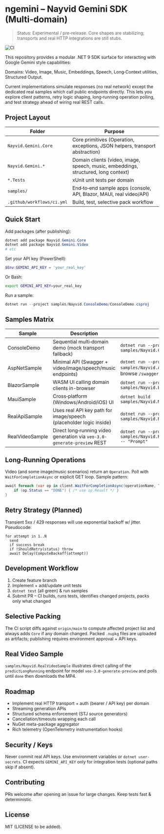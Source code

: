 # ngemini – Nayvid Gemini SDK (Multi‑domain)

> Status: Experimental / pre-release. Core shapes are stabilizing; transports and real HTTP integrations are still stubs.

![CI](https://github.com/nayvidtechnology/ngemini/actions/workflows/ci.yml/badge.svg)

This repository provides a modular .NET 9 SDK surface for interacting with Google Gemini style capabilities:

Domains: Video, Image, Music, Embeddings, Speech, Long‑Context utilities, Structured Output.

Current implementations simulate responses (no real network) except the dedicated real samples which call public endpoints directly. This lets you explore client patterns, retry logic shaping, long‑running operation polling, and test strategy ahead of wiring real REST calls.

## Project Layout
| Folder | Purpose |
|--------|---------|
| `Nayvid.Gemini.Core` | Core primitives (Operation, exceptions, JSON helpers, transport abstraction) |
| `Nayvid.Gemini.*` | Domain clients (video, image, speech, music, embeddings, structured, long context) |
| `*.Tests` | xUnit unit tests per domain |
| `samples/` | End‑to‑end sample apps (console, API, Blazor, MAUI, real video/API) |
| `.github/workflows/ci.yml` | Build, test, selective pack workflow |

## Quick Start
Add packages (after publishing):
```powershell
dotnet add package Nayvid.Gemini.Core
dotnet add package Nayvid.Gemini.Video
# etc
```

Set your API key (PowerShell):
```powershell
$Env:GEMINI_API_KEY = 'your_real_key'
```
Or Bash:
```bash
export GEMINI_API_KEY=your_real_key
```

Run a sample:
```powershell
dotnet run --project samples/Nayvid.ConsoleDemo/ConsoleDemo.csproj
```

## Samples Matrix
| Sample | Description | Command |
|--------|-------------|---------|
| ConsoleDemo | Sequential multi‑domain demo (mock transport fallback) | `dotnet run --project samples/Nayvid.ConsoleDemo/ConsoleDemo.csproj` |
| AspNetSample | Minimal API (Swagger + video/image/speech/music endpoints) | `dotnet run --project samples/Nayvid.AspNetSample/Nayvid.AspNetSample.csproj` → browse `/swagger` |
| BlazorSample | WASM UI calling domain clients in-browser | `dotnet run --project samples/Nayvid.BlazorSample/Nayvid.BlazorSample.csproj` |
| MauiSample | Cross‑platform (Windows/Android/iOS) UI | `dotnet build samples/Nayvid.MauiSample/Nayvid.MauiSample.csproj` |
| RealApiSample | Uses real API key path for image/speech (placeholder logic inside) | `dotnet run --project samples/Nayvid.RealApiSample/Nayvid.RealApiSample.csproj` |
| RealVideoSample | Direct long‑running video generation via `veo-3.0-generate-preview` REST | `dotnet run --project samples/Nayvid.RealVideoSample/Nayvid.RealVideoSample.csproj -- "Prompt"` |

## Long‑Running Operations
Video (and some image/music scenarios) return an `Operation`. Poll with `WaitForCompletionAsync` or explicit GET loop. Sample pattern:
```csharp
await foreach (var op in client.WaitForCompletionAsync(operationName, TimeSpan.FromSeconds(2))) {
    if (op.Status == "DONE") { /* use op.Result */ }
}
```

## Retry Strategy (Planned)
Transient 5xx / 429 responses will use exponential backoff w/ jitter. Pseudocode:
```text
for attempt in 1..N
  send
  if success break
  if !ShouldRetry(status) throw
  await Delay(ComputeBackoff(attempt))
```

## Development Workflow
1. Create feature branch
2. Implement + add/update unit tests
3. `dotnet test` (all green) & run samples
4. Submit PR – CI builds, runs tests, identifies changed projects, packs only what changed

## Selective Packing
The CI script diffs against `origin/main` to compute affected project list and always adds `Core` if any domain changed. Packed `.nupkg` files are uploaded as artifacts; publishing requires environment approval + API keys.

## Real Video Sample
`samples/Nayvid.RealVideoSample` illustrates direct calling of the `predictLongRunning` endpoint for model `veo-3.0-generate-preview` and polls until `done` then downloads the MP4.

## Roadmap
- Implement real HTTP transport + auth (bearer / API key) per domain
- Streaming generation APIs
- Structured schema enforcement (STJ source generators)
- Cancellation/timeouts wrapping each call
- NuGet meta-package aggregator
- Rich telemetry (OpenTelemetry instrumentation hooks)

## Security / Keys
Never commit real API keys. Use environment variables or `dotnet user-secrets`. CI expects `GEMINI_API_KEY` only for integration tests (optional paths skip if absent).

## Contributing
PRs welcome after opening an issue for large changes. Keep tests fast & deterministic.

## License
MIT (LICENSE to be added).
